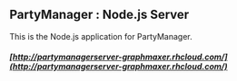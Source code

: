 ## PartyManager : Node.js Server

This is the Node.js application for PartyManager.

##### [http://partymanagerserver-graphmaxer.rhcloud.com/](http://partymanagerserver-graphmaxer.rhcloud.com/)
